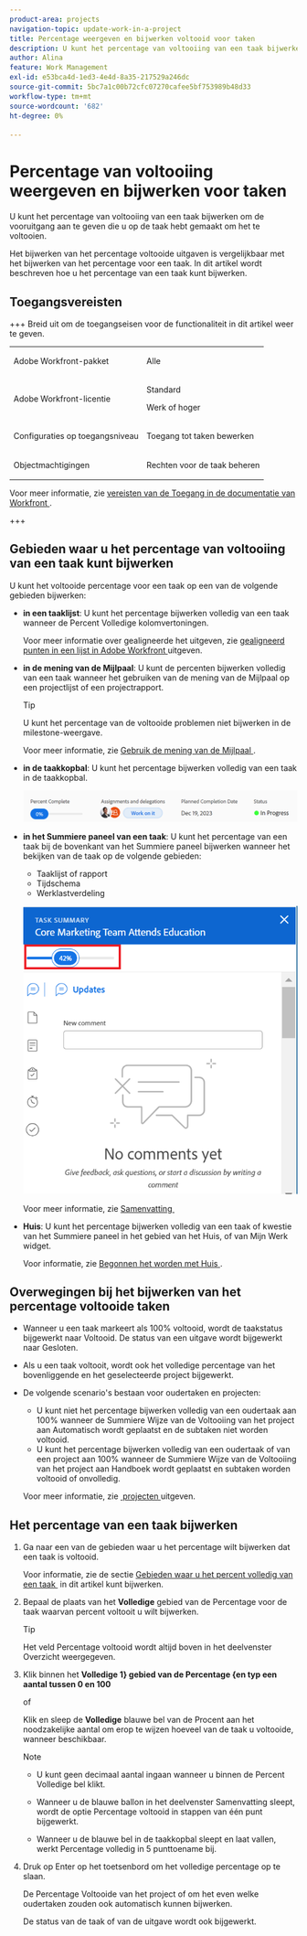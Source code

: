 ```yaml
---
product-area: projects
navigation-topic: update-work-in-a-project
title: Percentage weergeven en bijwerken voltooid voor taken
description: U kunt het percentage van voltooiing van een taak bijwerken om de vooruitgang aan te geven die u op de taak hebt gemaakt om het te voltooien. Het bijwerken van het percentage voltooide uitgaven is vergelijkbaar met het bijwerken van het percentage voor een taak. In dit artikel wordt beschreven hoe u het percentage van een taak kunt bijwerken.
author: Alina
feature: Work Management
exl-id: e53bca4d-1ed3-4e4d-8a35-217529a246dc
source-git-commit: 5bc7a1c00b72cfc07270cafee5bf753989b48d33
workflow-type: tm+mt
source-wordcount: '682'
ht-degree: 0%

---
```


# Percentage van voltooiing weergeven en bijwerken voor taken

<!--Audited: 05/2025-->

U kunt het percentage van voltooiing van een taak bijwerken om de vooruitgang aan te geven die u op de taak hebt gemaakt om het te voltooien.

Het bijwerken van het percentage voltooide uitgaven is vergelijkbaar met het bijwerken van het percentage voor een taak. In dit artikel wordt beschreven hoe u het percentage van een taak kunt bijwerken.

## Toegangsvereisten

+++ Breid uit om de toegangseisen voor de functionaliteit in dit artikel weer te geven. 

<table style="table-layout:auto"> 
 <col> 
 <col> 
 <tbody> 
  <tr> 
   <td role="rowheader">Adobe Workfront-pakket</td> 
   <td> <p>Alle</p> </td> 
  </tr> 
  <tr> 
   <td role="rowheader">Adobe Workfront-licentie</td> 
   <td> <p>Standard</p> 
   <p>Werk of hoger</p>
   </td> 
  </tr> 
  <tr> 
   <td role="rowheader">Configuraties op toegangsniveau</td> 
   <td> <p>Toegang tot taken bewerken</p> </td> 
  </tr> 
  <tr> 
   <td role="rowheader">Objectmachtigingen</td> 
   <td> <p>Rechten voor de taak beheren</p>  </td> 
  </tr> 
 </tbody> 
</table>

Voor meer informatie, zie [&#x200B; vereisten van de Toegang in de documentatie van Workfront &#x200B;](/help/quicksilver/administration-and-setup/add-users/access-levels-and-object-permissions/access-level-requirements-in-documentation.md).

+++

<!--Old:
<table style="table-layout:auto"> 
 <col> 
 <col> 
 <tbody> 
  <tr> 
   <td role="rowheader">Adobe Workfront plan</td> 
   <td> <p>Any</p> </td> 
  </tr> 
  <tr> 
   <td role="rowheader">Adobe Workfront license*</td> 
   <td> <p>New license: Standard</p> 
   Or
   <p>Current license: Work or higher</p>
   </td> 
  </tr> 
  <tr> 
   <td role="rowheader">Access level configurations</td> 
   <td> <p>Edit access to Tasks</p> </td> 
  </tr> 
  <tr> 
   <td role="rowheader">Object permissions</td> 
   <td> <p>Manage permissions to the task</p>  </td> 
  </tr> 
 </tbody> 
</table>-->

## Gebieden waar u het percentage van voltooiing van een taak kunt bijwerken

U kunt het voltooide percentage voor een taak op een van de volgende gebieden bijwerken:

* **in een taaklijst**: U kunt het percentage bijwerken volledig van een taak wanneer de Percent Volledige kolomvertoningen.

  Voor meer informatie over gealigneerde het uitgeven, zie [&#x200B; gealigneerd punten in een lijst in Adobe Workfront &#x200B;](../../../workfront-basics/navigate-workfront/use-lists/inline-edit-objects.md) uitgeven.

* **in de mening van de Mijlpaal**: U kunt de percenten bijwerken volledig van een taak wanneer het gebruiken van de mening van de Mijlpaal op een projectlijst of een projectrapport.

  >[!TIP]
  >
  >  U kunt het percentage van de voltooide problemen niet bijwerken in de milestone-weergave.


  Voor meer informatie, zie [&#x200B; Gebruik de mening van de Mijlpaal &#x200B;](../../../reports-and-dashboards/reports/reporting-elements/use-milestone-view.md).

* **in de taakkopbal**: U kunt het percentage bijwerken volledig van een taak in de taakkopbal.

  ![](assets/nwe-updatetaskpercentinheader-350x54.png)

* **in het Summiere paneel van een taak**: U kunt het percentage van een taak bij de bovenkant van het Summiere paneel bijwerken wanneer het bekijken van de taak op de volgende gebieden:

   * Taaklijst of rapport
   * Tijdschema
   * Werklastverdeling

  ![](assets/update-percent-complete-in-task-summary-highlighted.png)

  Voor meer informatie, zie [&#x200B; Samenvatting &#x200B;](/help/quicksilver/workfront-basics/the-new-workfront-experience/summary-overview.md)

* **Huis**: U kunt het percentage bijwerken volledig van een taak of kwestie van het Summiere paneel in het gebied van het Huis, of van Mijn Werk widget.

  Voor informatie, zie [&#x200B; Begonnen het worden met Huis &#x200B;](/help/quicksilver/workfront-basics/using-home/using-the-home-area/get-started-with-home.md).

## Overwegingen bij het bijwerken van het percentage voltooide taken

* Wanneer u een taak markeert als 100% voltooid, wordt de taakstatus bijgewerkt naar Voltooid. De status van een uitgave wordt bijgewerkt naar Gesloten.
* Als u een taak voltooit, wordt ook het volledige percentage van het bovenliggende en het geselecteerde project bijgewerkt.
* De volgende scenario&#39;s bestaan voor oudertaken en projecten:
   * U kunt niet het percentage bijwerken volledig van een oudertaak aan 100% wanneer de Summiere Wijze van de Voltooiing van het project aan Automatisch wordt geplaatst en de subtaken niet worden voltooid.
   * U kunt het percentage bijwerken volledig van een oudertaak of van een project aan 100% wanneer de Summiere Wijze van de Voltooiing van het project aan Handboek wordt geplaatst en subtaken worden voltooid of onvolledig.

  Voor meer informatie, zie [&#x200B; projecten &#x200B;](../manage-projects/edit-projects.md) uitgeven.

## Het percentage van een taak bijwerken

1. Ga naar een van de gebieden waar u het percentage wilt bijwerken dat een taak is voltooid.

   Voor informatie, zie de sectie [&#x200B; Gebieden waar u het percent volledig van een taak &#x200B;](#areas-where-you-can-update-the-percent-complete-of-a-task) in dit artikel kunt bijwerken.

1. Bepaal de plaats van het **Volledige** gebied van de Percentage voor de taak waarvan percent voltooit u wilt bijwerken.

   >[!TIP]
   >
   >Het veld Percentage voltooid wordt altijd boven in het deelvenster Overzicht weergegeven.

1. Klik binnen het **Volledige 1&rbrace; gebied van de Percentage &lbrace;en typ een aantal tussen 0 en 100**

   of

   Klik en sleep de **Volledige** blauwe bel van de Procent aan het noodzakelijke aantal om erop te wijzen hoeveel van de taak u voltooide, wanneer beschikbaar.

   >[!NOTE]
   >
   >    * U kunt geen decimaal aantal ingaan wanneer u binnen de Percent Volledige bel klikt.
   >    * Wanneer u de blauwe ballon in het deelvenster Samenvatting sleept, wordt de optie Percentage voltooid in stappen van één punt bijgewerkt.
   >
   >    * Wanneer u de blauwe bel in de taakkopbal sleept en laat vallen, werkt Percentage volledig in 5 punttoename bij.

1. Druk op Enter op het toetsenbord om het volledige percentage op te slaan.

   De Percentage Voltooide van het project of om het even welke oudertaken zouden ook automatisch kunnen bijwerken.

   De status van de taak of van de uitgave wordt ook bijgewerkt.

